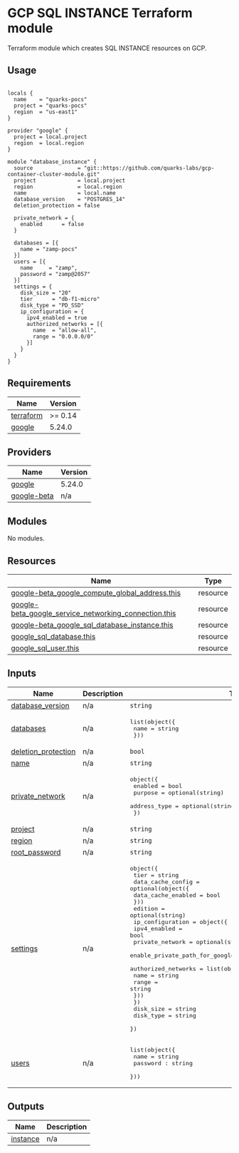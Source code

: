 # GCP SQL INSTANCE Terraform module

Terraform module which creates SQL INSTANCE resources on GCP.


## Usage

```hcl

locals {
  name    = "quarks-pocs"
  project = "quarks-pocs"
  region  = "us-east1"
}

provider "google" {
  project = local.project
  region  = local.region
}

module "database_instance" {
  source              = "git::https://github.com/quarks-labs/gcp-container-cluster-module.git"
  project             = local.project
  region              = local.region
  name                = local.name
  database_version    = "POSTGRES_14"
  deletion_protection = false

  private_network = {
    enabled      = false
  }

  databases = [{
    name = "zamp-pocs"
  }]
  users = [{
    name     = "zamp",
    password = "zamp@2057"
  }]
  settings = {
    disk_size = "20"
    tier      = "db-f1-micro"
    disk_type = "PD_SSD"
    ip_configuration = {
      ipv4_enabled = true
      authorized_networks = [{
        name  = "allow-all",
        range = "0.0.0.0/0"
      }]
    }
  }
}

```



<!-- BEGIN_TF_DOCS -->
## Requirements

| Name | Version |
|------|---------|
| <a name="requirement_terraform"></a> [terraform](#requirement\_terraform) | >= 0.14 |
| <a name="requirement_google"></a> [google](#requirement\_google) | 5.24.0 |

## Providers

| Name | Version |
|------|---------|
| <a name="provider_google"></a> [google](#provider\_google) | 5.24.0 |
| <a name="provider_google-beta"></a> [google-beta](#provider\_google-beta) | n/a |

## Modules

No modules.

## Resources

| Name | Type |
|------|------|
| [google-beta_google_compute_global_address.this](https://registry.terraform.io/providers/hashicorp/google-beta/latest/docs/resources/google_compute_global_address) | resource |
| [google-beta_google_service_networking_connection.this](https://registry.terraform.io/providers/hashicorp/google-beta/latest/docs/resources/google_service_networking_connection) | resource |
| [google-beta_google_sql_database_instance.this](https://registry.terraform.io/providers/hashicorp/google-beta/latest/docs/resources/google_sql_database_instance) | resource |
| [google_sql_database.this](https://registry.terraform.io/providers/hashicorp/google/5.24.0/docs/resources/sql_database) | resource |
| [google_sql_user.this](https://registry.terraform.io/providers/hashicorp/google/5.24.0/docs/resources/sql_user) | resource |

## Inputs

| Name | Description | Type | Default | Required |
|------|-------------|------|---------|:--------:|
| <a name="input_database_version"></a> [database\_version](#input\_database\_version) | n/a | `string` | n/a | yes |
| <a name="input_databases"></a> [databases](#input\_databases) | n/a | <pre>list(object({<br>    name = string<br>  }))</pre> | n/a | yes |
| <a name="input_deletion_protection"></a> [deletion\_protection](#input\_deletion\_protection) | n/a | `bool` | n/a | yes |
| <a name="input_name"></a> [name](#input\_name) | n/a | `string` | n/a | yes |
| <a name="input_private_network"></a> [private\_network](#input\_private\_network) | n/a | <pre>object({<br>    enabled      = bool<br>    purpose      = optional(string)<br>    address_type = optional(string)<br>  })</pre> | <pre>{<br>  "address_type": "INTERNAL",<br>  "enabled": false,<br>  "purpose": "VPC_PEERING"<br>}</pre> | no |
| <a name="input_project"></a> [project](#input\_project) | n/a | `string` | n/a | yes |
| <a name="input_region"></a> [region](#input\_region) | n/a | `string` | n/a | yes |
| <a name="input_root_password"></a> [root\_password](#input\_root\_password) | n/a | `string` | `""` | no |
| <a name="input_settings"></a> [settings](#input\_settings) | n/a | <pre>object({<br>    tier = string<br>    data_cache_config = optional(object({<br>        data_cache_enabled = bool<br>    }))<br>    edition         = optional(string)<br>    ip_configuration = object({<br>      ipv4_enabled    = bool<br>      private_network = optional(string)<br>      enable_private_path_for_google_cloud_services = optional(bool)<br>      authorized_networks = list(object({<br>        name  = string<br>        range = string<br>      }))<br>    })<br>    disk_size = string<br>    disk_type = string<br>  })</pre> | n/a | yes |
| <a name="input_users"></a> [users](#input\_users) | n/a | <pre>list(object({<br>    name = string<br>    password : string<br>  }))</pre> | n/a | yes |

## Outputs

| Name | Description |
|------|-------------|
| <a name="output_instance"></a> [instance](#output\_instance) | n/a |
<!-- END_TF_DOCS -->